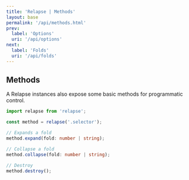 ```yaml
---
title: 'Relapse | Methods'
layout: base
permalink: '/api/methods.html'
prev:
  label: 'Options'
  uri: '/api/options'
next:
  label: 'Folds'
  uri: '/api/folds'
---
```


## Methods

A Relapse instances also expose some basic methods for programmatic control.

```typescript
import relapse from 'relapse';

const method = relapse('.selector');

// Expands a fold
method.expand(fold: number | string);

// Collapse a fold
method.collapse(fold: number | string);

// Destroy
method.destroy();
```
